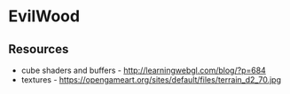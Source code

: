 # EvilWood

## Resources
  * cube shaders and buffers - http://learningwebgl.com/blog/?p=684
  * textures - https://opengameart.org/sites/default/files/terrain_d2_70.jpg
